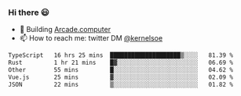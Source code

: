 ### Hi there 😃

- 🔨 Building [Arcade.computer](https://arcade.computer)
- 📫 How to reach me: twitter DM [@kernelsoe](https://twitter.com/kernelsoe)

<!--START_SECTION:waka-->

```txt
TypeScript   16 hrs 25 mins  ████████████████████▒░░░░   81.39 %
Rust         1 hr 21 mins    █▓░░░░░░░░░░░░░░░░░░░░░░░   06.69 %
Other        55 mins         █░░░░░░░░░░░░░░░░░░░░░░░░   04.62 %
Vue.js       25 mins         ▓░░░░░░░░░░░░░░░░░░░░░░░░   02.09 %
JSON         22 mins         ▒░░░░░░░░░░░░░░░░░░░░░░░░   01.82 %
```

<!--END_SECTION:waka-->
